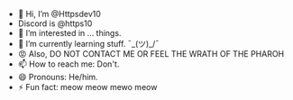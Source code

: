 - 👋 Hi, I’m @Httpsdev10
- Discord is @https10
- 👀 I’m interested in ... things.
- 🌱 I’m currently learning stuff. ¯\_(ツ)_/¯
- 😡 Also, DO NOT CONTACT ME OR FEEL THE WRATH OF THE PHAROH
- 📫 How to reach me: Don't.
- 😄 Pronouns: He/him.
- ⚡ Fun fact: meow meow mewo meow

<!---
Httpsdev10/Httpsdev10 is a ✨ special ✨ repository because its `README.md` (this file) appears on your GitHub profile.
You can click the Preview link to take a look at your changes.
--->
